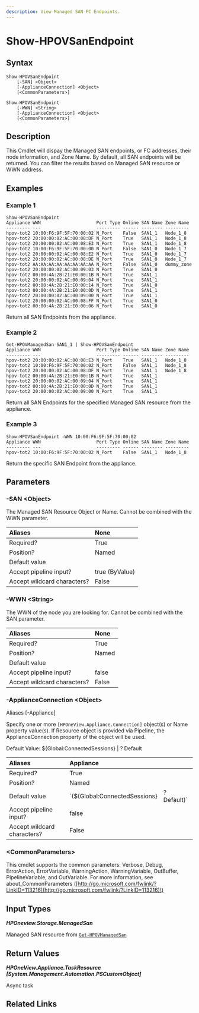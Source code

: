```yaml
---
description: View Managed SAN FC Endpoints.
---
```


# Show-HPOVSanEndpoint

## Syntax

```text
Show-HPOVSanEndpoint
    [-SAN] <Object>
    [-ApplianceConnection] <Object>
    [<CommonParameters>]
```

```text
Show-HPOVSanEndpoint
    [-WWN] <String>
    [-ApplianceConnection] <Object>
    [<CommonParameters>]
```

## Description

This Cmdlet will dispay the Managed SAN endpoints, or FC addresses, their node information, and Zone Name. By default, all SAN endpoints will be returned. You can filter the results based on Managed SAN resource or WWN address.

## Examples

### Example 1

```text
Show-HPOVSanEndpoint
Appliance WWN                     Port Type Online SAN Name Zone Name
--------- ---                     --------- ------ -------- ---------
hpov-tot2 10:00:F6:9F:5F:70:00:02 N_Port    False  SAN1_1   Node_1_8
hpov-tot2 20:00:00:02:AC:00:08:DF N_Port    True   SAN1_1   Node_1_8
hpov-tot2 20:00:00:02:AC:00:08:E3 N_Port    True   SAN1_1   Node_1_8
hpov-tot2 10:00:F6:9F:5F:70:00:00 N_Port    False  SAN1_0   Node_1_7
hpov-tot2 20:00:00:02:AC:00:08:E2 N_Port    True   SAN1_0   Node_1_7
hpov-tot2 20:00:00:02:AC:00:08:DE N_Port    True   SAN1_0   Node_1_7
hpov-tot2 AA:AA:AA:AA:AA:AA:AA:AA N_Port    False  SAN1_0   dummy_zone
hpov-tot2 20:00:00:02:AC:00:09:03 N_Port    True   SAN1_0
hpov-tot2 00:00:4A:2B:21:E0:00:1B N_Port    True   SAN1_1
hpov-tot2 20:00:00:02:AC:00:09:04 N_Port    True   SAN1_1
hpov-tot2 00:00:4A:2B:21:E0:00:14 N_Port    True   SAN1_0
hpov-tot2 00:00:4A:2B:21:E0:00:0D N_Port    True   SAN1_1
hpov-tot2 20:00:00:02:AC:00:09:00 N_Port    True   SAN1_1
hpov-tot2 20:00:00:02:AC:00:08:FF N_Port    True   SAN1_0
hpov-tot2 00:00:4A:2B:21:E0:00:06 N_Port    True   SAN1_0
```

Return all SAN Endpoints from the appliance.

### Example 2

```text
Get-HPOVManagedSan SAN1_1 | Show-HPOVSanEndpoint
Appliance WWN                     Port Type Online SAN Name Zone Name
--------- ---                     --------- ------ -------- ---------
hpov-tot2 20:00:00:02:AC:00:08:E3 N_Port    True   SAN1_1   Node_1_8
hpov-tot2 10:00:F6:9F:5F:70:00:02 N_Port    False  SAN1_1   Node_1_8
hpov-tot2 20:00:00:02:AC:00:08:DF N_Port    True   SAN1_1   Node_1_8
hpov-tot2 00:00:4A:2B:21:E0:00:1B N_Port    True   SAN1_1
hpov-tot2 20:00:00:02:AC:00:09:04 N_Port    True   SAN1_1
hpov-tot2 00:00:4A:2B:21:E0:00:0D N_Port    True   SAN1_1
hpov-tot2 20:00:00:02:AC:00:09:00 N_Port    True   SAN1_1
```

Return all SAN Endpoints for the specified Managed SAN resource from the appliance.

### Example 3

```text
Show-HPOVSanEndpoint -WWN 10:00:F6:9F:5F:70:00:02
Appliance WWN                     Port Type Online SAN Name Zone Name
--------- ---                     --------- ------ -------- ---------
hpov-tot2 10:00:F6:9F:5F:70:00:02 N_Port    False  SAN1_1   Node_1_8
```

Return the specific SAN Endpoint from the appliance.

## Parameters

### -SAN &lt;Object&gt;

The Managed SAN Resource Object or Name. Cannot be combined with the WWN parameter.

| Aliases | None |
| :--- | :--- |
| Required? | True |
| Position? | Named |
| Default value |  |
| Accept pipeline input? | true \(ByValue\) |
| Accept wildcard characters? | False |

### -WWN &lt;String&gt;

The WWN of the node you are looking for. Cannot be combined with the SAN parameter.

| Aliases | None |
| :--- | :--- |
| Required? | True |
| Position? | Named |
| Default value |  |
| Accept pipeline input? | false |
| Accept wildcard characters? | False |

### -ApplianceConnection &lt;Object&gt;

Aliases \[-Appliance\]

Specify one or more `[HPOneView.Appliance.Connection]` object\(s\) or Name property value\(s\). If Resource object is provided via Pipeline, the ApplianceConnection property of the object will be used.

Default Value: ${Global:ConnectedSessions} \| ? Default

| Aliases | Appliance |  |
| :--- | :--- | :--- |
| Required? | True |  |
| Position? | Named |  |
| Default value | \`\(${Global:ConnectedSessions} | ? Default\)\` |
| Accept pipeline input? | false |  |
| Accept wildcard characters? | False |  |

### &lt;CommonParameters&gt;

This cmdlet supports the common parameters: Verbose, Debug, ErrorAction, ErrorVariable, WarningAction, WarningVariable, OutBuffer, PipelineVariable, and OutVariable. For more information, see about\_CommonParameters \([http://go.microsoft.com/fwlink/?LinkID=113216](http://go.microsoft.com/fwlink/?LinkID=113216)\)

## Input Types

_**HPOneview.Storage.ManagedSan**_

Managed SAN resource from [`Get-HPOVManagedSan`](get-hpovmanagedsan.md)

## Return Values

_**HPOneView.Appliance.TaskResource \[System.Management.Automation.PSCustomObject\]**_

Async task

## Related Links

